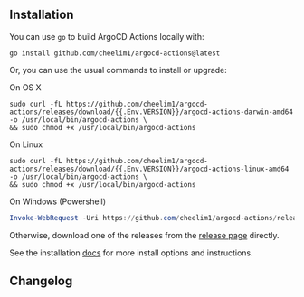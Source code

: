 ## Installation

You can use `go` to build ArgoCD Actions locally with:

```shell
go install github.com/cheelim1/argocd-actions@latest
```

Or, you can use the usual commands to install or upgrade:

On OS X

```shell
sudo curl -fL https://github.com/cheelim1/argocd-actions/releases/download/{{.Env.VERSION}}/argocd-actions-darwin-amd64 -o /usr/local/bin/argocd-actions \
&& sudo chmod +x /usr/local/bin/argocd-actions
```

On Linux

```shell
sudo curl -fL https://github.com/cheelim1/argocd-actions/releases/download/{{.Env.VERSION}}/argocd-actions-linux-amd64 -o /usr/local/bin/argocd-actions \
&& sudo chmod +x /usr/local/bin/argocd-actions
```

On Windows (Powershell)

```powershell
Invoke-WebRequest -Uri https://github.com/cheelim1/argocd-actions/releases/download/{{.Env.VERSION}}/argocd-actions-windows-amd64 -OutFile $home\AppData\Local\Microsoft\WindowsApps\argocd-actions.exe
```

Otherwise, download one of the releases from the [release page](https://github.com/cheelim1/argocd-actions/releases/) 
directly.

See the installation [docs](https://github.com/cheelim1/argocd-actions/releases) for more install options and instructions.

## Changelog
